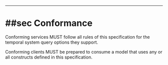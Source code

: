 
-------

# ##sec Conformance

Conforming services MUST follow all rules of this specification for the
temporal system query options they support.

Conforming clients MUST be prepared to consume a model that uses any or
all constructs defined in this specification.
